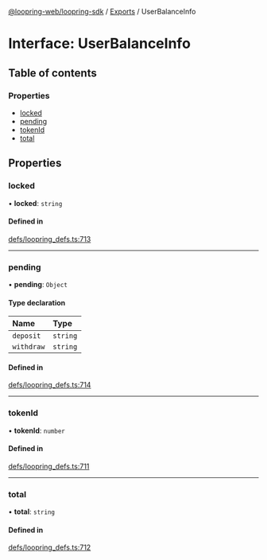 [@loopring-web/loopring-sdk](../README.md) / [Exports](../modules.md) / UserBalanceInfo

# Interface: UserBalanceInfo

## Table of contents

### Properties

- [locked](UserBalanceInfo.md#locked)
- [pending](UserBalanceInfo.md#pending)
- [tokenId](UserBalanceInfo.md#tokenid)
- [total](UserBalanceInfo.md#total)

## Properties

### locked

• **locked**: `string`

#### Defined in

[defs/loopring_defs.ts:713](https://github.com/Loopring/loopring_sdk/blob/1830d54/src/defs/loopring_defs.ts#L713)

___

### pending

• **pending**: `Object`

#### Type declaration

| Name | Type |
| :------ | :------ |
| `deposit` | `string` |
| `withdraw` | `string` |

#### Defined in

[defs/loopring_defs.ts:714](https://github.com/Loopring/loopring_sdk/blob/1830d54/src/defs/loopring_defs.ts#L714)

___

### tokenId

• **tokenId**: `number`

#### Defined in

[defs/loopring_defs.ts:711](https://github.com/Loopring/loopring_sdk/blob/1830d54/src/defs/loopring_defs.ts#L711)

___

### total

• **total**: `string`

#### Defined in

[defs/loopring_defs.ts:712](https://github.com/Loopring/loopring_sdk/blob/1830d54/src/defs/loopring_defs.ts#L712)
